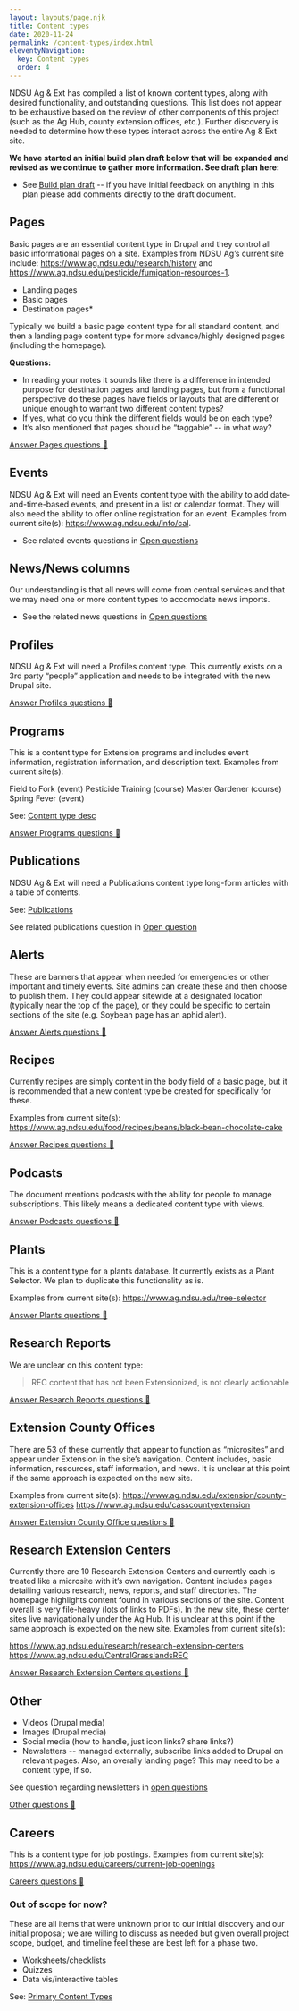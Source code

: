 ```yaml
---
layout: layouts/page.njk
title: Content types 
date: 2020-11-24
permalink: /content-types/index.html
eleventyNavigation:
  key: Content types
  order: 4
---
```

NDSU Ag & Ext has compiled a list of known content types, along with desired functionality, and outstanding questions. This list does not appear to be exhaustive based on the review of other components of this project (such as the Ag Hub, county extension offices, etc.).  Further discovery is needed to determine how these types interact across the entire Ag & Ext site.

**We have started an initial build plan draft below that will be expanded and revised as we continue to gather more information. See draft plan here:**

* See [Build plan draft](https://docs.google.com/document/d/1ubikpzz9qfGd5bDxCGCpTcKc-JsCyMPvYySkUo4nIKQ/edit?usp=sharing) -- if you have initial feedback on anything in this plan please add comments directly to the draft document.

## Pages 

Basic pages are an essential content type in Drupal and they control all basic informational pages on a site. Examples from NDSU Ag’s current site include: https://www.ag.ndsu.edu/research/history and https://www.ag.ndsu.edu/pesticide/fumigation-resources-1.

* Landing pages
* Basic pages
* Destination pages* 

Typically we build a basic page content type for all standard content, and then a landing page content type for more advance/highly designed pages (including the homepage).  

**Questions:**

* In reading your notes it sounds like there is a difference in intended purpose for destination pages and landing pages, but from a functional perspective do these pages have fields or layouts that are different or unique enough to warrant two different content types?
* If yes, what do you think the different fields would be on each type?
* It’s also mentioned that pages should be “taggable” -- in what way? 

<a class="button bg-green-500 hover:bg-blue-500 rounded" href="https://docs.google.com/forms/d/e/1FAIpQLSeemz2gd88iKLSU92MZck-kRtH_YqLEIinGXAIM8vHpwgNu7w/viewform?usp=sf_link" target="_blank">Answer Pages questions 🤔</a>

## Events

NDSU Ag & Ext will need an Events content type with the ability to add date-and-time-based events, and present in a list or calendar format. They will also need the ability to offer online registration for an event. Examples from current site(s): https://www.ag.ndsu.edu/info/cal.

* See related events questions in [Open questions](/questions)

## News/News columns

Our understanding is that all news will come from central services and that we may need one or more content types to accomodate news imports. 

* See the related news questions in [Open questions](/questions)

## Profiles

NDSU Ag & Ext will need a Profiles content type. This currently exists on a 3rd party “people” application and needs to be integrated with the new Drupal site. 

<a class="button bg-green-500 hover:bg-blue-500 rounded" href="https://docs.google.com/forms/d/e/1FAIpQLSe4H18_hvVzSWaDJqumoCKRRTtbzbfnr6Uc9PXmhgYW2zqUsQ/viewform?usp=sf_link" target="_blank">Answer Profiles questions 🤔</a>

## Programs

This is a content type for Extension programs and includes event information, registration information, and description text.  Examples from current site(s):

Field to Fork (event)
Pesticide Training (course)
Master Gardener (course)
Spring Fever (event)

See: [Content type desc](https://docs.google.com/document/d/1hibGF9EzPqhJCrmshdzR_hkgxfOv7AMqAowXX1L6AFk/edit)

<a class="button bg-green-500 hover:bg-blue-500 rounded" href="https://docs.google.com/forms/d/e/1FAIpQLSeg1Y19aDgB_EziPfvRqDl1K61CCF9PIwSsyQz1djogod1eyA/viewform?usp=sf_link" target="_blank">Answer Programs questions 🤔</a>

## Publications

NDSU Ag & Ext will need a Publications content type long-form articles with a table of contents. 

See: [Publications](https://www.ag.ndsu.edu/publications)

See related publications question in [Open question](/questions) 

## Alerts

These are banners that appear when needed for emergencies or other important and timely events. Site admins can create these and then choose to publish them. They could appear sitewide at a designated location (typically near the top of the page), or they could be specific to certain sections of the site (e.g. Soybean page has an aphid alert).

<a class="button bg-green-500 hover:bg-blue-500 rounded" href="https://docs.google.com/forms/d/e/1FAIpQLSfWNyurv8IEveBenAa5e0XcxL5YEAjm12YsEJ6HIxU__0uNpQ/viewform?usp=sf_link" target="_blank">Answer Alerts questions 🤔</a>

## Recipes

Currently recipes are simply content in the body field of a basic page, but it is recommended that a new content type be created for specifically for these.

Examples from current site(s): 
https://www.ag.ndsu.edu/food/recipes/beans/black-bean-chocolate-cake

<a class="button bg-green-500 hover:bg-blue-500 rounded" href="https://docs.google.com/forms/d/e/1FAIpQLScv0mh0b1_EHADokGvZ09Csuxf5250Cm654MD-4moPjKsJmyg/viewform?usp=sf_link" target="_blank">Answer Recipes questions 🤔</a>

## Podcasts

The document mentions podcasts with the ability for people to manage subscriptions. This likely means a dedicated content type with views.

<a class="button bg-green-500 hover:bg-blue-500 rounded" href="https://docs.google.com/forms/d/e/1FAIpQLSfAdWnBf3XWSDvuyWEf4WQnKfzgVs5lPAw7QByKj-iaQIok4g/viewform?usp=sf_link" target="_blank">Answer Podcasts questions 🤔</a>

## Plants

This is a content type for a plants database. It currently exists as a Plant Selector. We plan to duplicate this functionality as is.

Examples from current site(s): 
https://www.ag.ndsu.edu/tree-selector

<a class="button bg-green-500 hover:bg-blue-500 rounded" href="https://docs.google.com/forms/d/e/1FAIpQLSfTY8HycwfuKwoW7JB73UY5ssDCGwUhtUHzhtTdjexondF2LQ/viewform?usp=sf_link" target="_blank">Answer Plants questions 🤔</a>

## Research Reports 

We are unclear on this content type: 

> REC content that has not been Extensionized, is not clearly actionable

<a class="button bg-green-500 hover:bg-blue-500 rounded" href="https://docs.google.com/forms/d/e/1FAIpQLSeoTQIFLKKgjpVo-F2TEquRSBXfwSl9OIyUV7wgvZQOCchnoQ/viewform?usp=sf_link" target="_blank">Answer Research Reports questions 🤔</a>

## Extension County Offices

There are 53 of these currently that appear to function as “microsites” and appear under Extension in the site’s navigation. Content includes, basic  information, resources, staff information, and news. It is unclear at this point if the same approach is expected on the new site.

Examples from current site(s): 
https://www.ag.ndsu.edu/extension/county-extension-offices
https://www.ag.ndsu.edu/casscountyextension

<a class="button bg-green-500 hover:bg-blue-500 rounded" href="https://docs.google.com/forms/d/e/1FAIpQLSe_U_STM14R6Pe9Imcwkh_NfKnb_C9fW5E3BgpsTR_WT3Hr8Q/viewform?usp=sf_link" target="_blank">Answer Extension County Office questions 🤔</a>

## Research Extension Centers

Currently there are 10 Research Extension Centers and currently each is treated like a microsite with it’s own navigation. Content includes pages detailing various research, news, reports, and staff directories. The homepage highlights content found in various sections of the site. Content overall is very file-heavy (lots of links to PDFs). In the new site, these center sites live navigationally under the Ag Hub. It is unclear at this point if the same approach is expected on the new site.
Examples from current site(s): 

https://www.ag.ndsu.edu/research/research-extension-centers
https://www.ag.ndsu.edu/CentralGrasslandsREC

<a class="button bg-green-500 hover:bg-blue-500 rounded" href="https://docs.google.com/forms/d/e/1FAIpQLSfdvxBSlALZeIcdsl_pB4Ij9pUQdqo5ssYlmQPiUaaZ9I5VoQ/viewform?usp=sf_link" target="_blank">Answer Research Extension Centers questions 🤔</a>


## Other

* Videos (Drupal media)
* Images (Drupal media)
* Social media (how to handle, just icon links? share links?)
* Newsletters -- managed externally, subscribe links added to Drupal on relevant pages. Also, an overally landing page? This may need to be a content type, if so. 

See question regarding newsletters in [open questions](/questions)

<a class="button bg-green-500 hover:bg-blue-500 rounded" href="https://docs.google.com/forms/d/e/1FAIpQLSd_3hJuAcYjixdydyPQ168RZIVJ7oC9uOrw58gfmsOp7h0ygQ/viewform?usp=sf_link" target="_blank">Other questions 🤔</a>

## Careers

This is a content type for job postings.
Examples from current site(s): 
https://www.ag.ndsu.edu/careers/current-job-openings

<a class="button bg-green-500 hover:bg-blue-500 rounded" href="https://docs.google.com/forms/d/e/1FAIpQLScgMay_bLDvyMyPI7-b4lNry_J4cVPLV3p_tvI1nctJyqS8SQ/viewform?usp=sf_link" target="_blank">Careers questions 🤔</a>

### Out of scope for now?

These are all items that were unknown prior to our initial discovery and our initial proposal; we are willing to discuss as needed but given overall project scope, budget, and timeline feel these are best left for a phase two.

* Worksheets/checklists
* Quizzes
* Data vis/interactive tables

See: [Primary Content Types](https://docs.google.com/document/d/1wYS2346FsuRB856vs30HUkO2SYo0NFyIxlIHHQHSlx4/edit#heading=h.a8xanigqye1j)








